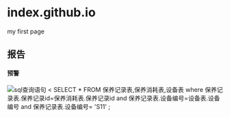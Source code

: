 # index.github.io
my first page

## 报告
#### 预警
![sql查询语句](http://f.hiphotos.baidu.com/image/pic/item/4ec2d5628535e5dd22552b397ec6a7efcf1b62df.jpg)
< SELECT * 
FROM 保养记录表,保养消耗表,设备表
where 保养记录表.保养记录id=保养消耗表.保养记录id
and 保养记录表.设备编号=设备表.设备编号
and 保养记录表.设备编号= 'S11' ;
>

